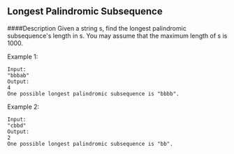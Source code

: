 ## Longest Palindromic Subsequence
####Description
Given a string s, find the longest palindromic subsequence's length in s. You may assume that the maximum length of s is 1000.

Example 1:
```
Input:
"bbbab"
Output:
4
One possible longest palindromic subsequence is "bbbb".
```
Example 2:
```
Input:
"cbbd"
Output:
2
One possible longest palindromic subsequence is "bb".
```